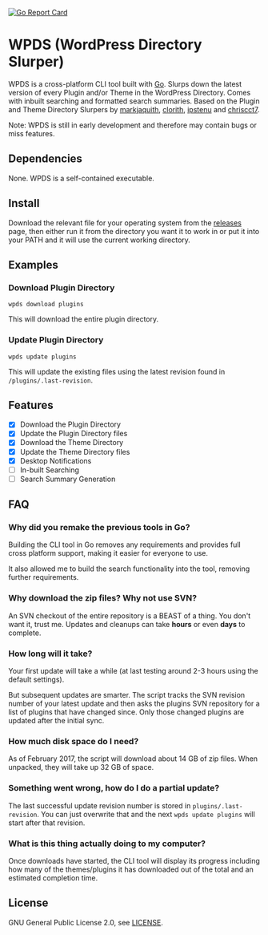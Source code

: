 [![Go Report Card](https://goreportcard.com/badge/github.com/PeterBooker/WordPress-Directory-Slurper)](https://goreportcard.com/report/github.com/PeterBooker/WordPress-Directory-Slurper)

# WPDS (WordPress Directory Slurper)
WPDS is a cross-platform CLI tool built with [Go](https://golang.org/). Slurps down the latest version of every Plugin and/or Theme in the WordPress Directory. Comes with inbuilt searching and formatted search summaries. Based on the Plugin and Theme Directory Slurpers by [markjaquith](https://github.com/markjaquith/WordPress-Plugin-Directory-Slurper), [clorith](https://github.com/Clorith/WordPress-Plugin-Directory-Slurper), [ipstenu](https://github.com/Ipstenu/WordPress-Theme-Directory-Slurper) and [chriscct7](https://github.com/chriscct7/WordPress-Plugin-Directory-Slurper/).

Note: WPDS is still in early development and therefore may contain bugs or miss features.

## Dependencies

None. WPDS is a self-contained executable.

## Install

Download the relevant file for your operating system from the [releases](https://github.com/PeterBooker/WordPress-Directory-Slurper/releases) page, then either run it from the directory you want it to work in or put it into your PATH and it will use the current working directory.

## Examples

### Download Plugin Directory

```
wpds download plugins
```

This will download the entire plugin directory.

### Update Plugin Directory

```
wpds update plugins
```

This will update the existing files using the latest revision found in `/plugins/.last-revision`.

## Features

- [x] Download the Plugin Directory
- [x] Update the Plugin Directory files
- [x] Download the Theme Directory
- [x] Update the Theme Directory files
- [x] Desktop Notifications
- [ ] In-built Searching
- [ ] Search Summary Generation

## FAQ

### Why did you remake the previous tools in Go?

Building the CLI tool in Go removes any requirements and provides full cross platform support, making it easier for everyone to use.

It also allowed me to build the search functionality into the tool, removing further requirements.

### Why download the zip files? Why not use SVN?

An SVN checkout of the entire repository is a BEAST of a thing. You don't want it, 
trust me. Updates and cleanups can take **hours** or even **days** to complete.

### How long will it take?

Your first update will take a while (at last testing around 2-3 hours using the default settings).

But subsequent updates are smarter. The script tracks the SVN revision number of your latest update and then asks the plugins SVN repository for a list of plugins that have changed since. Only those changed plugins are updated after the initial sync.

### How much disk space do I need?

As of February 2017, the script will download about 14 GB of zip files. When unpacked, they will take up 32 GB of space.

### Something went wrong, how do I do a partial update?

The last successful update revision number is stored in `plugins/.last-revision`.
You can just overwrite that and the next `wpds update plugins` will start after that revision.

### What is this thing actually doing to my computer?

Once downloads have started, the CLI tool will display its progress including how many of the themes/plugins it has downloaded out of the total and an estimated completion time.

## License

GNU General Public License 2.0, see [LICENSE](https://github.com/PeterBooker/WordPress-Directory-Slurper/blob/master/LICENSE).